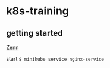 # k8s-training

## getting started

[Zenn](https://zenn.dev/t_araki/scraps/70d688db5c4768)

start `$ minikube service nginx-service`
